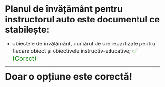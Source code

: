 # Planul de învățământ pentru instructorul auto este documentul ce stabilește:

- <span style="font-size: larger;">obiectele de învățământ, numărul de ore repartizate pentru fiecare obiect și obiectivele instructiv-educative; <span style="color: green; font-size: larger;">✅ (Corect)</span></span>

---

<span style="font-size: 30px; font-weight: bold;">**Doar o opțiune este corectă!**</span>